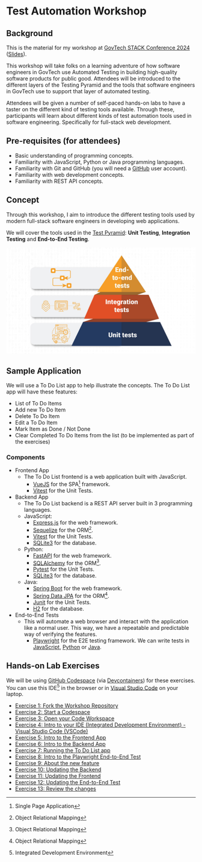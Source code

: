 # Test Automation Workshop

## Background

This is the material for my workshop at [GovTech STACK Conference 2024](https://govtechstack.sg) ([Slides](https://docs.google.com/presentation/d/1AQDbr3-gdXzhQ3oHowwQEA2JtSHNrZ5s/edit?usp=sharing&ouid=101651439519857751992&rtpof=true&sd=true)).

This workshop will take folks on a learning adventure of how software engineers in GovTech use Automated Testing in building high-quality software products for public good. Attendees will be introduced to the different layers of the Testing Pyramid and the tools that software engineers in GovTech use to support that layer of automated testing.

Attendees will be given a number of self-paced hands-on labs to have a taster on the different kind of testing tools available. Through these, participants will learn about different kinds of test automation tools used in software engineering. Specifically for full-stack web development.

## Pre-requisites (for attendees)

- Basic understanding of programming concepts.
- Familiarity with JavaScript, Python or Java programming languages.
- Familiarity with Git and GitHub (you will need a [GitHub](https://github.com/) user account).
- Familiarity with web development concepts.
- Familiarity with REST API concepts.

## Concept

Through this workshop, I aim to introduce the different testing tools used by modern full-stack software engineers in developing web applications.

We will cover the tools used in the [Test Pyramid](https://martinfowler.com/bliki/TestPyramid.html): **Unit Testing**, **Integration Testing** and **End-to-End Testing**.

![Test Pyramid](./docs/images/test-pyramid.jpg)

## Sample Application

We will use a To Do List app to help illustrate the concepts. The To Do List app will have these features:

- List of To Do Items
- Add new To Do Item
- Delete To Do Item
- Edit a To Do Item
- Mark Item as Done / Not Done
- Clear Completed To Do Items from the list (to be implemented as part of the exercises)

### Components

- Frontend App
  - The To Do List frontend is a web application built with JavaScript.
    - [VueJS](https://vuejs.org) for the SPA[^SPA] framework.
    - [Vitest](https://vitest.dev) for the Unit Tests.
- Backend App
  - The To Do List backend is a REST API server built in 3 programming languages.
  - JavaScript:
    - [Express.js](https://expressjs.com) for the web framework.
    - [Sequelize](https://sequelize.org) for the ORM[^ORM].
    - [Vitest](https://vitest.dev) for the Unit Tests.
    - [SQLite3](https://www.sqlite.org) for the database.
  - Python:
    - [FastAPI](https://fastapi.tiangolo.com) for the web framework.
    - [SQLAlchemy](https://www.sqlalchemy.org) for the ORM[^ORM].
    - [Pytest](https://pytest.org) for the Unit Tests.
    - [SQLite3](https://www.sqlite.org) for the database.
  - Java:
    - [Spring Boot](https://spring.io) for the web framework.
    - [Spring Data JPA](https://spring.io/projects/spring-data-jpa) for the ORM[^ORM].
    - [Junit](https://junit.org/junit5) for the Unit Tests.
    - [H2](https://h2database.com) for the database.
- End-to-End Tests
  - This will automate a web browser and interact with the application like a normal user. This way, we have a repeatable and predictable way of verifying the features.
    - [Playwright](https://playwright.dev/) for the E2E testing framework. We can write tests in [JavaScript](https://playwright.dev/docs/intro), [Python](https://playwright.dev/python/docs/intro) or [Java](https://playwright.dev/java/docs/intro).

## Hands-on Lab Exercises

We will be using [GitHub Codespace](https://docs.github.com/en/codespaces/overview) (via [Devcontainers](https://code.visualstudio.com/docs/devcontainers/containers)) for these exercises. You can use this IDE[^IDE] in the browser or in [Visual Studio Code](https://docs.github.com/en/codespaces/developing-in-a-codespace/using-github-codespaces-in-visual-studio-code) on your laptop.

- [Exercise 1: Fork the Workshop Repository](./docs/exercises/exercise1.md)
- [Exercise 2: Start a Codespace](./docs/exercises/exercise2.md)
- [Exercise 3: Open your Code Workspace](./docs/exercises/exercise3.md)
- [Exercise 4: Intro to your IDE (Integrated Development Environment) - Visual Studio Code (VSCode)](./docs/exercises/exercise4.md)
- [Exercise 5: Intro to the Frontend App](./docs/exercises/exercise5.md)
- [Exercise 6: Intro to the Backend App](./docs/exercises/exercise6.md)
- [Exercise 7: Running the To Do List app](./docs/exercises/exercise7.md)
- [Exercise 8: Intro to the Playwright End-to-End Test](./docs/exercises/exercise8.md)
- [Exercise 9: About the new feature](./docs/exercises/exercise9.md)
- [Exercise 10: Updating the Backend](./docs/exercises/exercise10.md)
- [Exercise 11: Updating the Frontend](./docs/exercises/exercise11.md)
- [Exercise 12: Updating the End-to-End Test](./docs/exercises/exercise12.md)
- [Exercise 13: Review the changes](./docs/exercises/exercise13.md)

[^ORM]: Object Relational Mapping
[^IDE]: Integrated Development Environment
[^SPA]: Single Page Application
